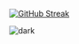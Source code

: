 
[![GitHub Streak](https://streak-stats.demolab.com?user=Esquiafo&theme=dark&date_format=j%20M%5B%20Y%5D&mode=weekly)](https://git.io/streak-stats)

![dark](https://raw.githubusercontent.com/esquiafo/esquiafo/master/images/wakatime_weekly_language_stats_black.svg#gh-dark-mode-only)
